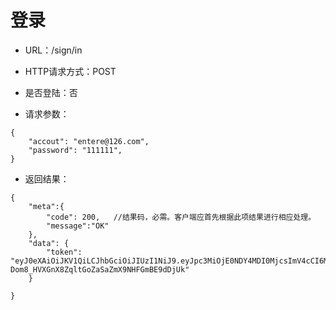 # 登录

- URL：/sign/in 

- HTTP请求方式：POST

- 是否登陆：否

- 请求参数：

```
{
    "accout": "entere@126.com", 
    "password": "111111",  
}
```

- 返回结果：

```
{
    "meta":{
        "code": 200,   //结果码，必需。客户端应首先根据此项结果进行相应处理。
        "message":"OK"
    },
    "data": {
        "token": "eyJ0eXAiOiJKV1QiLCJhbGciOiJIUzI1NiJ9.eyJpc3MiOjE0NDY4MDI0MjcsImV4cCI6MTQ0NjgwNjI1NSwiaWF0IjoxNDQ2ODA1NjU1LCJqdGkiOiIxNDQ2ODA1NjU1MzEwNSIsImRhdGEiOnsidWlkIjoxNDQ2ODAyNDI3fX0.qQC-Dom8_HVXGnX8ZqltGoZaSaZmX9NHFGmBE9dDjUk"
    }
    
}
```


